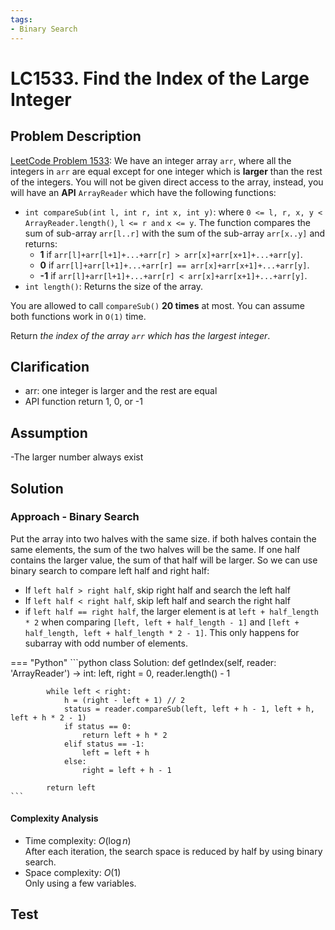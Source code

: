 ```yaml
---
tags:
- Binary Search
---
```


# LC1533. Find the Index of the Large Integer
## Problem Description
[LeetCode Problem 1533](https://leetcode.com/problems/find-the-index-of-the-large-integer/): We have an integer array `arr`, where all the integers in `arr` are equal except for one integer which is **larger** than the rest of the integers. You will not be given direct access to the array, instead, you will have an **API** `ArrayReader` which have the following functions:

- `int compareSub(int l, int r, int x, int y)`: where `0 <= l, r, x, y < ArrayReader.length()`, `l <= r and` `x <= y`. The function compares the sum of sub-array `arr[l..r]` with the sum of the sub-array `arr[x..y]` and returns:
    - **1** if `arr[l]+arr[l+1]+...+arr[r] > arr[x]+arr[x+1]+...+arr[y]`.
    - **0** if `arr[l]+arr[l+1]+...+arr[r] == arr[x]+arr[x+1]+...+arr[y]`.
    - **-1** if `arr[l]+arr[l+1]+...+arr[r] < arr[x]+arr[x+1]+...+arr[y]`.
- `int length()`: Returns the size of the array.

You are allowed to call `compareSub()` **20 times** at most. You can assume both functions work in `O(1)` time.

Return _the index of the array `arr` which has the largest integer_.

## Clarification
- arr: one integer is larger and the rest are equal
- API function return 1, 0, or -1

## Assumption
-The larger number always exist

## Solution
### Approach - Binary Search
Put the array into two halves with the same size. if both halves contain the same elements, the sum of the two halves will be the same. If one half contains the larger value, the sum of that half will be larger. So we can use binary search to compare left half and right half:

- If `left half > right half`, skip right half and search the left half
- If `left half < right half`, skip left half and search the right half
- if `left half == right half`,  the larger element is at `left + half_length * 2` when comparing `[left, left + half_length - 1]` and `[left + half_length, left + half_length * 2 - 1]`. This only happens for subarray with odd number of elements.

=== "Python"
    ```python
    class Solution:
        def getIndex(self, reader: 'ArrayReader') -> int:
            left, right = 0, reader.length() - 1

            while left < right:
                h = (right - left + 1) // 2
                status = reader.compareSub(left, left + h - 1, left + h, left + h * 2 - 1)
                if status == 0:
                    return left + h * 2
                elif status == -1:
                    left = left + h
                else:
                    right = left + h - 1

            return left
    ```

#### Complexity Analysis
* Time complexity: $O(\log n)$  
After each iteration, the search space is reduced by half by using binary search. 
* Space complexity: $O(1)$  
Only using a few variables.

## Test